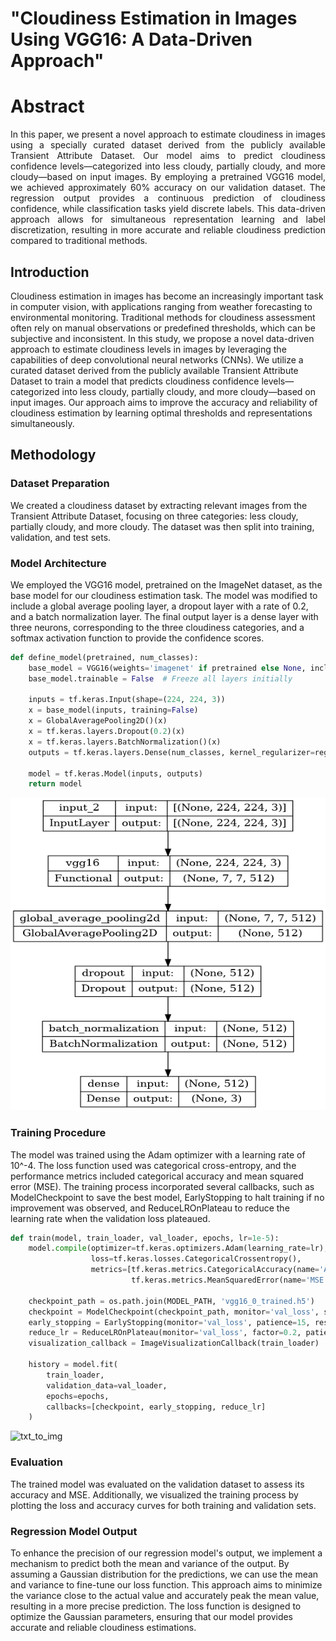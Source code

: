# "Cloudiness Estimation in Images Using VGG16: A Data-Driven Approach"

# Abstract

<p align="justify"> In this paper, we present a novel approach to estimate cloudiness in images using a specially curated dataset derived from the publicly available Transient Attribute Dataset. Our model aims to predict cloudiness confidence levels—categorized into less cloudy, partially cloudy, and more cloudy—based on input images. By employing a pretrained VGG16 model, we achieved approximately 60% accuracy on our validation dataset. The regression output provides a continuous prediction of cloudiness confidence, while classification tasks yield discrete labels. This data-driven approach allows for simultaneous representation learning and label discretization, resulting in more accurate and reliable cloudiness prediction compared to traditional methods.</p>

## Introduction
Cloudiness estimation in images has become an increasingly important task in computer vision, with applications ranging from weather forecasting to environmental monitoring. Traditional methods for cloudiness assessment often rely on manual observations or predefined thresholds, which can be subjective and inconsistent. In this study, we propose a novel data-driven approach to estimate cloudiness levels in images by leveraging the capabilities of deep convolutional neural networks (CNNs). We utilize a curated dataset derived from the publicly available Transient Attribute Dataset to train a model that predicts cloudiness confidence levels—categorized into less cloudy, partially cloudy, and more cloudy—based on input images. Our approach aims to improve the accuracy and reliability of cloudiness estimation by learning optimal thresholds and representations simultaneously.

## Methodology

### Dataset Preparation
We created a cloudiness dataset by extracting relevant images from the Transient Attribute Dataset, focusing on three categories: less cloudy, partially cloudy, and more cloudy. The dataset was then split into training, validation, and test sets.

### Model Architecture
We employed the VGG16 model, pretrained on the ImageNet dataset, as the base model for our cloudiness estimation task. The model was modified to include a global average pooling layer, a dropout layer with a rate of 0.2, and a batch normalization layer. The final output layer is a dense layer with three neurons, corresponding to the three cloudiness categories, and a softmax activation function to provide the confidence scores.

```python
def define_model(pretrained, num_classes):
    base_model = VGG16(weights='imagenet' if pretrained else None, include_top=False, input_shape=(224, 224, 3))
    base_model.trainable = False  # Freeze all layers initially
    
    inputs = tf.keras.Input(shape=(224, 224, 3))
    x = base_model(inputs, training=False)
    x = GlobalAveragePooling2D()(x)
    x = tf.keras.layers.Dropout(0.2)(x)
    x = tf.keras.layers.BatchNormalization()(x)
    outputs = tf.keras.layers.Dense(num_classes, kernel_regularizer=regularizers.l2(0.01), activation='softmax')(x)
    
    model = tf.keras.Model(inputs, outputs)
    return model
```

<p align="center"><img src="model.png" alt="txt_to_img" width="1000" height="500"/></a></p>

### Training Procedure
The model was trained using the Adam optimizer with a learning rate of 10^-4. The loss function used was categorical cross-entropy, and the performance metrics included categorical accuracy and mean squared error (MSE). The training process incorporated several callbacks, such as ModelCheckpoint to save the best model, EarlyStopping to halt training if no improvement was observed, and ReduceLROnPlateau to reduce the learning rate when the validation loss plateaued.

```python
def train(model, train_loader, val_loader, epochs, lr=1e-5):
    model.compile(optimizer=tf.keras.optimizers.Adam(learning_rate=lr),
                  loss=tf.keras.losses.CategoricalCrossentropy(),
                  metrics=[tf.keras.metrics.CategoricalAccuracy(name='Accuracy'),
                           tf.keras.metrics.MeanSquaredError(name='MSE')])
    
    checkpoint_path = os.path.join(MODEL_PATH, 'vgg16_0_trained.h5')
    checkpoint = ModelCheckpoint(checkpoint_path, monitor='val_loss', save_best_only=True, mode='min', verbose=1)
    early_stopping = EarlyStopping(monitor='val_loss', patience=15, restore_best_weights=True)
    reduce_lr = ReduceLROnPlateau(monitor='val_loss', factor=0.2, patience=5, min_lr=0.001)
    visualization_callback = ImageVisualizationCallback(train_loader)
    
    history = model.fit(
        train_loader,
        validation_data=val_loader,
        epochs=epochs,
        callbacks=[checkpoint, early_stopping, reduce_lr]
    )
```
<p align="left"><img src="./vgg16_0_trained.png" alt="txt_to_img"/></p>

### Evaluation
The trained model was evaluated on the validation dataset to assess its accuracy and MSE. Additionally, we visualized the training process by plotting the loss and accuracy curves for both training and validation sets.

### Regression Model Output
To enhance the precision of our regression model's output, we implement a mechanism to predict both the mean and variance of the output. By assuming a Gaussian distribution for the predictions, we can use the mean and variance to fine-tune our loss function. This approach aims to minimize the variance close to the actual value and accurately peak the mean value, resulting in a more precise prediction. The loss function is designed to optimize the Gaussian parameters, ensuring that our model provides accurate and reliable cloudiness estimations.
